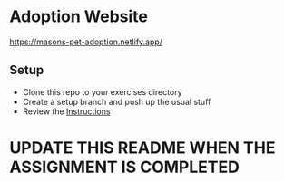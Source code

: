 # Adoption Website

https://masons-pet-adoption.netlify.app/

## Setup
* Clone this repo to your exercises directory
* Create a setup branch and push up the usual stuff
* Review the [Instructions](instructions.md)

# UPDATE THIS README WHEN THE ASSIGNMENT IS COMPLETED
